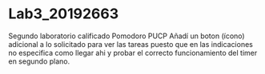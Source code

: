 # Lab3_20192663
Segundo laboratorio calificado Pomodoro PUCP
Añadí un boton (ícono) adicional a lo solicitado para ver las tareas puesto que en las indicaciones no especifica como llegar ahi y probar el correcto funcionamiento del timer en segundo plano.
